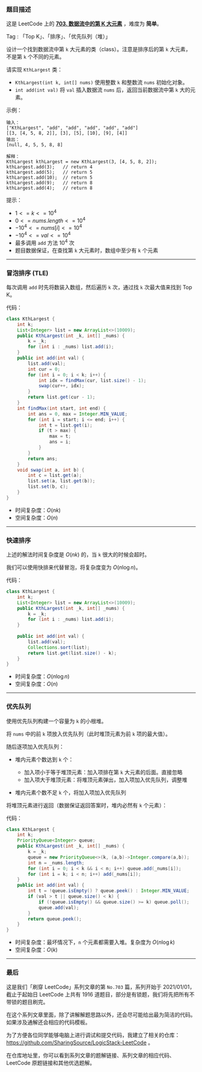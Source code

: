 ### 题目描述

这是 LeetCode 上的 **[703. 数据流中的第 K 大元素](https://leetcode-cn.com/problems/kth-largest-element-in-a-stream/solution/jian-da-ti-de-duo-chong-jie-fa-mou-pao-p-d1qi/)** ，难度为 **简单**。

Tag : 「Top K」、「排序」、「优先队列（堆）」



设计一个找到数据流中第 `k` 大元素的类（class）。注意是排序后的第 `k` 大元素，不是第 `k` 个不同的元素。

请实现 `KthLargest` 类：
* `KthLargest(int k, int[] nums)` 使用整数 `k` 和整数流 `nums` 初始化对象。
* `int add(int val)` 将 `val` 插入数据流 `nums` 后，返回当前数据流中第 `k` 大的元素。


示例：
```
输入：
["KthLargest", "add", "add", "add", "add", "add"]
[[3, [4, 5, 8, 2]], [3], [5], [10], [9], [4]]
输出：
[null, 4, 5, 5, 8, 8]

解释：
KthLargest kthLargest = new KthLargest(3, [4, 5, 8, 2]);
kthLargest.add(3);   // return 4
kthLargest.add(5);   // return 5
kthLargest.add(10);  // return 5
kthLargest.add(9);   // return 8
kthLargest.add(4);   // return 8
```

提示：
* $1 <= k <= 10^4$
* $0 <= nums.length <= 10^4$
* $-10^4 <= nums[i] <= 10^4$
* $-10^4 <= val <= 10^4$
* 最多调用 `add` 方法 $10^4$ 次
* 题目数据保证，在查找第 `k` 大元素时，数组中至少有 `k` 个元素

---

### 冒泡排序 (TLE)

每次调用 `add` 时先将数装入数组，然后遍历 `k` 次，通过找 `k` 次最大值来找到 Top K。

代码：
```Java
class KthLargest {
    int k;
    List<Integer> list = new ArrayList<>(10009);
    public KthLargest(int _k, int[] _nums) {
        k = _k;
        for (int i : _nums) list.add(i);
    }
    public int add(int val) {
        list.add(val);
        int cur = 0;
        for (int i = 0; i < k; i++) {
            int idx = findMax(cur, list.size() - 1);
            swap(cur++, idx);
        }
        return list.get(cur - 1); 
    }
    int findMax(int start, int end) {
        int ans = 0, max = Integer.MIN_VALUE;
        for (int i = start; i <= end; i++) {
            int t = list.get(i);
            if (t > max) {
                max = t;
                ans = i;
            }
        }
        return ans;
    }
    void swap(int a, int b) {
        int c = list.get(a);
        list.set(a, list.get(b));
        list.set(b, c);
    }
}
```
* 时间复杂度：$O(nk)$
* 空间复杂度：$O(n)$

---

### 快速排序

上述的解法时间复杂度是 $O(nk)$ 的，当 `k` 很大的时候会超时。

我们可以使用快排来代替冒泡，将复杂度变为 $O(n\log{n})$。

代码：
```Java
class KthLargest {
    int k;
    List<Integer> list = new ArrayList<>(10009);
    public KthLargest(int _k, int[] _nums) {
        k = _k;
        for (int i : _nums) list.add(i);
    }
    
    public int add(int val) {
        list.add(val);
        Collections.sort(list);
        return list.get(list.size() - k);
    }
}
```
* 时间复杂度：$O(n\log{n})$
* 空间复杂度：$O(n)$

---

### 优先队列

使用优先队列构建一个容量为 `k` 的小根堆。

将 `nums` 中的前 `k` 项放入优先队列（此时堆顶元素为前 `k` 项的最大值）。

随后逐项加入优先队列：

* 堆内元素个数达到 `k` 个：

  * 加入项小于等于堆顶元素：加入项排在第 `k` 大元素的后面。直接忽略
  * 加入项大于堆顶元素：将堆顶元素弹出，加入项加入优先队列，调整堆

* 堆内元素个数不足 `k` 个，将加入项加入优先队列

将堆顶元素进行返回（数据保证返回答案时，堆内必然有 `k` 个元素）：

代码：
```Java
class KthLargest {
    int k;
    PriorityQueue<Integer> queue;
    public KthLargest(int _k, int[] _nums) {
        k = _k;
        queue = new PriorityQueue<>(k, (a,b)->Integer.compare(a,b));
        int n = _nums.length;
        for (int i = 0; i < k && i < n; i++) queue.add(_nums[i]);
        for (int i = k; i < n; i++) add(_nums[i]);
    }
    public int add(int val) {
        int t = !queue.isEmpty() ? queue.peek() : Integer.MIN_VALUE;
        if (val > t || queue.size() < k) {
            if (!queue.isEmpty() && queue.size() >= k) queue.poll();
            queue.add(val);
        }
        return queue.peek();
    }
}
```
* 时间复杂度：最坏情况下，`n` 个元素都需要入堆。复杂度为 $O(n\log{k})$
* 空间复杂度：$O(k)$

---

### 最后

这是我们「刷穿 LeetCode」系列文章的第 `No.703` 篇，系列开始于 2021/01/01，截止于起始日 LeetCode 上共有 1916 道题目，部分是有锁题，我们将先把所有不带锁的题目刷完。

在这个系列文章里面，除了讲解解题思路以外，还会尽可能给出最为简洁的代码。如果涉及通解还会相应的代码模板。

为了方便各位同学能够电脑上进行调试和提交代码，我建立了相关的仓库：https://github.com/SharingSource/LogicStack-LeetCode 。

在仓库地址里，你可以看到系列文章的题解链接、系列文章的相应代码、LeetCode 原题链接和其他优选题解。

